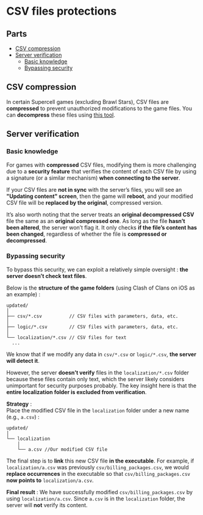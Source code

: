 # CSV files protections

## Parts
- [CSV compression](#csv-compression)
- [Server verification](#server-verification)
  - [Basic knowledge](#basic-knowledge)
  - [Bypassing security](#bypassing-security)

## CSV compression

In certain Supercell games (excluding Brawl Stars), CSV files are **compressed** to prevent unauthorized modifications to the game files. 
You can **decompress** these files using [this tool](https://github.com/xcoder-tool/XCoder).

## Server verification

### Basic knowledge
For games with **compressed** CSV files, modifying them is more challenging due to a **security feature** that verifies the content of each CSV file by using a signature (or a similar mechanism) **when connecting to the server**.  

If your CSV files are **not in sync** with the server’s files, you will see an **"Updating content" screen**, then the game will **reboot**, and your modified CSV file will be **replaced by the original**, compressed version.  

It’s also worth noting that the server treats an **original decompressed CSV** file the same as an **original compressed one**. As long as the file **hasn’t been altered**, the server won’t flag it. It only checks **if the file’s content has been changed**, regardless of whether the file is **compressed or decompressed**.

### Bypassing security
To bypass this security, we can exploit a relatively simple oversight : **the server doesn’t check text files**. 

Below is the **structure of the game folders** (using Clash of Clans on iOS as an example) :
``` text
updated/
│
├── csv/*.csv          // CSV files with parameters, data, etc.
│
├── logic/*.csv        // CSV files with parameters, data, etc.
│
└── localization/*.csv // CSV files for text
  ...
```

We know that if we modify any data in `csv/*.csv` or `logic/*.csv`, **the server will detect it**.    

However, the server **doesn’t verify** files in the `localization/*.csv` folder because these files contain only text, which the server likely considers unimportant for security purposes probably. The key insight here is that the **entire localization folder is excluded from verification**.

**Strategy** :  
Place the modified CSV file in the `localization` folder under a new name (e.g., `a.csv`) :
``` text
updated/
│
└── localization
    │
    └── a.csv //Our modified CSV file
```

The final step is to **link** this new CSV file **in the executable**. For example, if `localization/a.csv` was previously `csv/billing_packages.csv`, we would **replace occurrences** in the executable so that `csv/billing_packages.csv` **now points to** `localization/a.csv`.  

**Final result** : We have successfully modified `csv/billing_packages.csv` by using `localization/a.csv`. Since `a.csv` is in the `localization` folder, the server will **not** verify its content.
